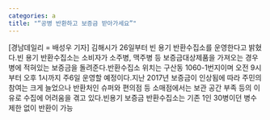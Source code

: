 ```yaml
---
categories: a
title: "“공병 반환하고 보증금 받아가세요”"
---
```

[경남데일리 = 배성우 기자] 김해시가 26일부터 빈 용기 반환수집소를 운영한다고 밝혔다.빈 용기 반환수집소는 소비자가 소주병, 맥주병 등 보증금대상제품을 가져오는 경우 병에 적혀있는 보증금을 돌려준다.반환수집소 위치는 구산동 1060-1번지이며 오전 9시부터 오후 1시까지 주6일 운영할 예정이다.지난 2017년 보증금이 인상됨에 따라 주민의 참여는 크게 늘었으나 반환처인 슈퍼와 편의점 등 소매점에서는 보관 공간 부족 등의 이유로 수집에 어려움을 겪고 있다.빈용기 보증금 반환수집소는 기존 1인 30병이던 병수 제한 없이 반환이 가능
